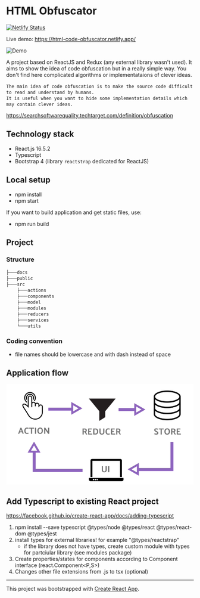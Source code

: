 # HTML Obfuscator
[![Netlify Status](https://api.netlify.com/api/v1/badges/eae78dce-f2bb-4b04-99a1-2f20f02ba281/deploy-status)](https://app.netlify.com/sites/html-code-obfuscator/deploys)

Live demo: https://html-code-obfuscator.netlify.app/

![Demo](./docs/demo.gif)

A project based on ReactJS and Redux (any external library wasn't used). It aims to show the idea of code obfuscation but in a really simple way. You don't find here complicated algorithms or implementataions of clever ideas.

```
The main idea of code obfuscation is to make the source code difficult to read and understand by humans. 
It is useful when you want to hide some implementation details which may contain clever ideas.
```

https://searchsoftwarequality.techtarget.com/definition/obfuscation

## Technology stack
- React.js 16.5.2
- Typescript
- Bootstrap 4 (library `reactstrap` dedicated for ReactJS)

## Local setup
- npm install
- npm start  

If you want to build application and get static files, use:
- npm run build

## Project
### Structure
```
├───docs  
├───public  
├───src  
    ├───actions  
    ├───components  
    ├───model  
    ├───modules  
    ├───reducers  
    ├───services
    └───utils   
```
### Coding convention
- file names should be lowercase and with dash instead of space

## Application flow
![Redux](./docs/redux.png "Redux concept")

## Add Typescript to existing React project
https://facebook.github.io/create-react-app/docs/adding-typescript

1. npm install --save typescript @types/node @types/react @types/react-dom @types/jest
2. install types for external libraries! for example "@types/reactstrap"
    - if the library does not have types, create custom module with types for partciular library (see modules package)
3. Create properties/states for components according to Component interface (react.Component<P,S>)
4. Changes other file extensions from .js to tsx (optional)

---
This project was bootstrapped with [Create React App](https://github.com/facebook/create-react-app).
